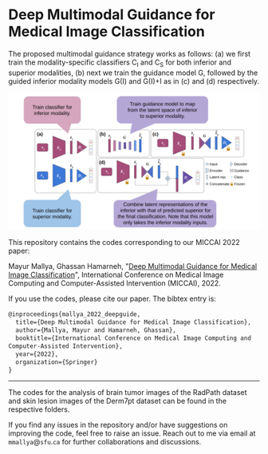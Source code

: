 # Deep Multimodal Guidance for Medical Image Classification

The proposed multimodal guidance strategy works as follows: (a) we first train the modality-specific classifiers C<sub>I</sub> and C<sub>S</sub> for both inferior and superior modalities, (b) next we train the guidance model G, followed by the guided inferior modality models G(I) and G(I)+I as in (c) and (d) respectively.

![](/MMG.png)


This repository contains the codes corresponding to our MICCAI 2022 paper:

Mayur Mallya, Ghassan Hamarneh, "[Deep Multimodal Guidance for Medical Image Classification](https://arxiv.org/pdf/2203.05683.pdf)", International Conference on Medical Image Computing and Computer-Assisted Intervention (MICCAI), 2022.

If you use the codes, please cite our paper. The bibtex entry is:
<!-- Add the pages in the bib -->
```
@inproceedings{mallya_2022_deepguide,
  title={Deep Multimodal Guidance for Medical Image Classification},
  author={Mallya, Mayur and Hamarneh, Ghassan},
  booktitle={International Conference on Medical Image Computing and Computer-Assisted Intervention},
  year={2022},
  organization={Springer}
}
```

---

The codes for the analysis of brain tumor images of the RadPath dataset and skin lesion images of the Derm7pt dataset can be found in the respective folders.

If you find any issues in the repository and/or have suggestions on improving the code, feel free to raise an issue. Reach out to me via email at `mmallya`@`sfu`.`ca` for further collaborations and discussions.
